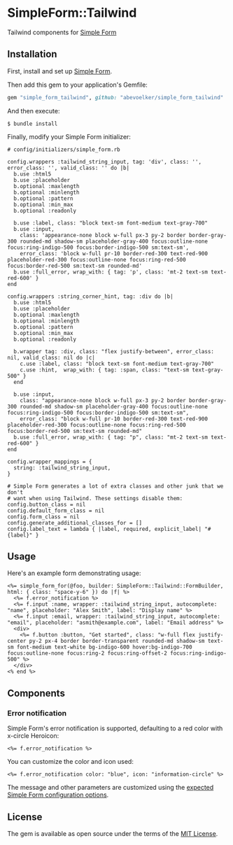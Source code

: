 # SimpleForm::Tailwind

Tailwind components for [Simple Form][]

## Installation

First, install and set up [Simple Form][].

Then add this gem to your application's Gemfile:

```ruby
gem "simple_form_tailwind", github: "abevoelker/simple_form_tailwind"
```

And then execute:

```
$ bundle install
```

Finally, modify your Simple Form initializer:

```
# config/initializers/simple_form.rb

config.wrappers :tailwind_string_input, tag: 'div', class: '', error_class: '', valid_class: '' do |b|
  b.use :html5
  b.use :placeholder
  b.optional :maxlength
  b.optional :minlength
  b.optional :pattern
  b.optional :min_max
  b.optional :readonly

  b.use :label, class: "block text-sm font-medium text-gray-700"
  b.use :input,
    class: 'appearance-none block w-full px-3 py-2 border border-gray-300 rounded-md shadow-sm placeholder-gray-400 focus:outline-none focus:ring-indigo-500 focus:border-indigo-500 sm:text-sm',
    error_class: 'block w-full pr-10 border-red-300 text-red-900 placeholder-red-300 focus:outline-none focus:ring-red-500 focus:border-red-500 sm:text-sm rounded-md'
  b.use :full_error, wrap_with: { tag: 'p', class: 'mt-2 text-sm text-red-600' }
end

config.wrappers :string_corner_hint, tag: :div do |b|
  b.use :html5
  b.use :placeholder
  b.optional :maxlength
  b.optional :minlength
  b.optional :pattern
  b.optional :min_max
  b.optional :readonly

  b.wrapper tag: :div, class: "flex justify-between", error_class: nil, valid_class: nil do |c|
    c.use :label, class: "block text-sm font-medium text-gray-700"
    c.use :hint,  wrap_with: { tag: :span, class: "text-sm text-gray-500" }
  end

  b.use :input,
    class: "appearance-none block w-full px-3 py-2 border border-gray-300 rounded-md shadow-sm placeholder-gray-400 focus:outline-none focus:ring-indigo-500 focus:border-indigo-500 sm:text-sm",
    error_class: "block w-full pr-10 border-red-300 text-red-900 placeholder-red-300 focus:outline-none focus:ring-red-500 focus:border-red-500 sm:text-sm rounded-md"
  b.use :full_error, wrap_with: { tag: "p", class: "mt-2 text-sm text-red-600" }
end

config.wrapper_mappings = {
  string: :tailwind_string_input,
}

# Simple Form generates a lot of extra classes and other junk that we don't
# want when using Tailwind. These settings disable them:
config.button_class = nil
config.default_form_class = nil
config.form_class = nil
config.generate_additional_classes_for = []
config.label_text = lambda { |label, required, explicit_label| "#{label}" }
```

## Usage

Here's an example form demonstrating usage:

```erb
<%= simple_form_for(@foo, builder: SimpleForm::Tailwind::FormBuilder, html: { class: "space-y-6" }) do |f| %>
  <%= f.error_notification %>
  <%= f.input :name, wrapper: :tailwind_string_input, autocomplete: "name", placeholder: "Alex Smith", label: "Display name" %>
  <%= f.input :email, wrapper: :tailwind_string_input, autocomplete: "email", placeholder: "asmith@example.com", label: "Email address" %>
  <div>
    <%= f.button :button, "Get started", class: "w-full flex justify-center py-2 px-4 border border-transparent rounded-md shadow-sm text-sm font-medium text-white bg-indigo-600 hover:bg-indigo-700 focus:outline-none focus:ring-2 focus:ring-offset-2 focus:ring-indigo-500" %>
  </div>
<% end %>
```

## Components

### Error notification

Simple Form's error notification is supported, defaulting to a red color with x-circle Heroicon:

```erb
<%= f.error_notification %>
```

You can customize the color and icon used:

```erb
<%= f.error_notification color: "blue", icon: "information-circle" %>
```

The message and other parameters are customized using the [expected Simple Form configuration options](https://www.rubydoc.info/github/plataformatec/simple_form/SimpleForm%2FFormBuilder:error_notification).

## License

The gem is available as open source under the terms of the [MIT License](https://opensource.org/licenses/MIT).

[Simple Form]: https://github.com/heartcombo/simple_form
